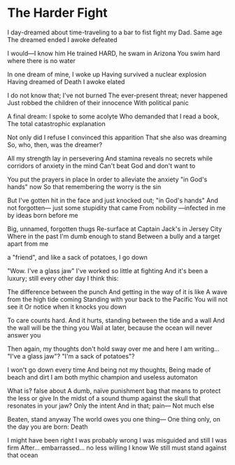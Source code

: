 # The Harder Fight

I day-dreamed about time-traveling
to a bar to fist fight my Dad. Same age
The dreamed ended
I awoke defeated

I would—I know him
He trained HARD, he swam in Arizona
You swim hard where there is no
water

In one dream of mine, I woke up
Having survived a nuclear explosion
Having dreamed of Death
I awoke elated

I do not know that; I've not burned
The ever-present threat; never happened
Just robbed the children of their innocence
With political panic

A final dream:
I spoke to some acolyte 
Who demanded that I read a book,
The total catastrophic explanation

Not only did I refuse 
I convinced this apparition
That she also was dreaming
So, who, then, was the dreamer?

All my strength lay in persevering
And stamina reveals no secrets while
corridors of anxiety in the mind 
Can't beat God and don't want to

You put the prayers in place
In order to alleviate the anxiety
"in God's hands" now
So that remembering the worry is the sin

But I've gotten hit in the face and just knocked out; "in God's hands"
And not forgotten—
just some stupidity that came
From nobility
—infected in me
by ideas born
before me

Big, unnamed, forgotten thugs 
Re-surface at Captain Jack's in Jersey City
Where in the past I'm dumb enough to stand
Between a bully and a target
apart from me

a "friend", and
like a sack of potatoes, I go down

"Wow. I've a glass jaw"
I've worked so little at fighting
And it's been a luxury; still
every other day I think this:

The difference between the punch
And getting in the way of it is like
A wave from the high tide coming
Standing with your back to the Pacific
You will not see it
Or notice when it knocks you down 

To care counts hard. And it
hurts, standing between the tide and a wall
And the wall will be the thing you
Wail at later, because
the ocean will never answer you

Then again, my thoughts
don't hold sway over me
and here I am writing...
"I've a glass jaw"?
"I'm a sack of potatoes"?

I won't go down every time
And being not my thoughts,
Being made of beach and dirt
I am both mythic champion
and useless automaton

What is? false about
A dumb, naïve punishment bag
that means to
protect the less
or give
In the midst of a  sound thump against the skull that
resonates in your jaw?
Only the intent
And in that; pain—
Not much else

Beaten, stand anyway
The world owes you one thing—
One thing only, on the day you are born:
Death

I might have been right
I was probably wrong
I was misguided and still
I was firm
After... embarrassed... no less willing
I know 
We still must stand against that ocean